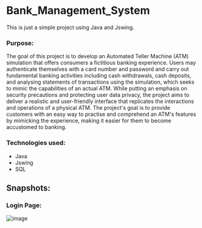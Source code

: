 # Bank_Management_System
 This is just a simple project using Java and Jswing.
 ### Purpose:
 The goal of this project is to develop an Automated Teller Machine (ATM) simulation that offers consumers a fictitious banking experience. Users may authenticate themselves with a card number and password and carry out fundamental banking activities including cash withdrawals, cash deposits, and analysing statements of transactions using the simulation, which seeks to mimic the capabilities of an actual ATM. While putting an emphasis on security precautions and protecting user data privacy, the project aims to deliver a realistic and user-friendly interface that replicates the interactions and operations of a physical ATM. The project's goal is to provide customers with an easy way to practise and comprehend an ATM's features by mimicking the experience, making it easier for them to become accustomed to banking.
### Technologies used:
 - Java
 - Jswing
 - SQL
## Snapshots:
### Login Page:
![image](https://github.com/Thanmai24/Bank_Management_System/assets/91211481/8d81eea7-b1bf-4f0f-bf7a-afe4d79fb78a)




